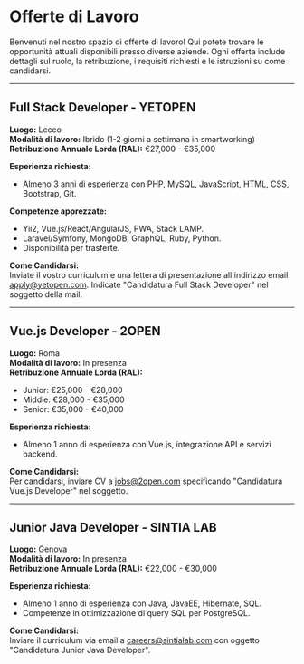 # Offerte di Lavoro

Benvenuti nel nostro spazio di offerte di lavoro! Qui potete trovare le opportunità attuali disponibili presso diverse aziende. Ogni offerta include dettagli sul ruolo, la retribuzione, i requisiti richiesti e le istruzioni su come candidarsi.

---

## Full Stack Developer - YETOPEN
**Luogo:** Lecco  
**Modalità di lavoro:** Ibrido (1-2 giorni a settimana in smartworking)  
**Retribuzione Annuale Lorda (RAL):** €27,000 - €35,000  

**Esperienza richiesta:**
- Almeno 3 anni di esperienza con PHP, MySQL, JavaScript, HTML, CSS, Bootstrap, Git.
  
**Competenze apprezzate:**
- Yii2, Vue.js/React/AngularJS, PWA, Stack LAMP.
- Laravel/Symfony, MongoDB, GraphQL, Ruby, Python.
- Disponibilità per trasferte.

**Come Candidarsi:**  
Inviate il vostro curriculum e una lettera di presentazione all'indirizzo email [apply@yetopen.com](mailto:apply@yetopen.com). Indicate "Candidatura Full Stack Developer" nel soggetto della mail.

---

## Vue.js Developer - 2OPEN
**Luogo:** Roma  
**Modalità di lavoro:** In presenza  
**Retribuzione Annuale Lorda (RAL):**
- Junior: €25,000 - €28,000
- Middle: €28,000 - €35,000
- Senior: €35,000 - €40,000

**Esperienza richiesta:**
- Almeno 1 anno di esperienza con Vue.js, integrazione API e servizi backend.

**Come Candidarsi:**  
Per candidarsi, inviare CV a [jobs@2open.com](mailto:jobs@2open.com) specificando "Candidatura Vue.js Developer" nel soggetto.

---

## Junior Java Developer - SINTIA LAB
**Luogo:** Genova  
**Modalità di lavoro:** In presenza  
**Retribuzione Annuale Lorda (RAL):** €22,000 - €30,000  

**Esperienza richiesta:**
- Almeno 1 anno di esperienza con Java, JavaEE, Hibernate, SQL.
- Competenze in ottimizzazione di query SQL per PostgreSQL.

**Come Candidarsi:**  
Inviare il curriculum via email a [careers@sintialab.com](mailto:careers@sintialab.com) con oggetto "Candidatura Junior Java Developer".